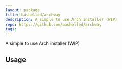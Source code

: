 ```yaml
---
layout: package
title: bashelled/archway
description: A simple to use Arch installer (WIP)
repo: https://github.com/bashelled/archway
tags:
---
```

 
A simple to use Arch installer (WIP)
 
## Usage
 

